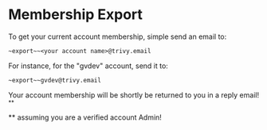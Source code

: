 # Membership Export

To get your current account membership, simple send an email to:

```
~export~~<your account name>@trivy.email
```

For instance, for the "gvdev" account, send it to:

```
~export~~gvdev@trivy.email
```

Your account membership will be shortly be returned to you in a reply email! <sup>&ast;&ast;</sup>


&ast;&ast; assuming you are a verified account Admin!

